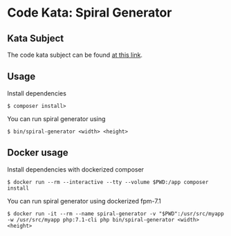 # Code Kata: Spiral Generator

## Kata Subject

The code kata subject can be found [at this link](https://www.codewars.com/kata/make-a-spiral).

## Usage

Install dependencies
```
$ composer install>
```

You can run spiral generator using
```
$ bin/spiral-generator <width> <height>
```

## Docker usage

Install dependencies with dockerized composer
```
$ docker run --rm --interactive --tty --volume $PWD:/app composer install
```

You can run spiral generator using dockerized fpm-7.1
```
$ docker run -it --rm --name spiral-generator -v "$PWD":/usr/src/myapp -w /usr/src/myapp php:7.1-cli php bin/spiral-generator <width> <height>
```